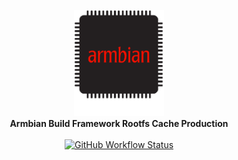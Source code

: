 <p align="center">
  <a href="#build-framework">
   <img src="https://raw.githubusercontent.com/armbian/build/master/.github/armbian-logo.png" alt="Armbian logo" width="144">
  </a><br>
  <strong>Armbian Build Framework Rootfs Cache Production</strong><br>
<br>
<a href=https://github.com/armbian/cache-root/actions/workflows/run.yml><img alt="GitHub Workflow Status" src="https://img.shields.io/github/actions/workflow/status/armbian/cache-root/run.yml?logo=githubactions&label=Build%20Rootfs%20Cache&style=for-the-badge&branch=main"></a>
</a>
</p>
